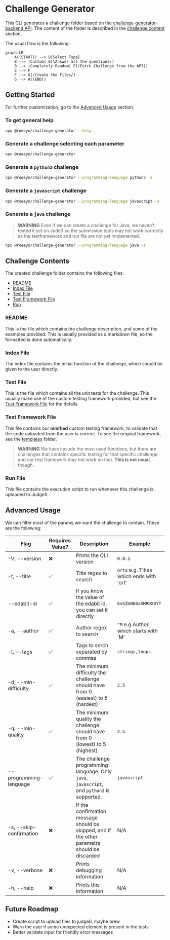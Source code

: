 # Challenge Generator

<!-- START doctoc -->
<!-- END doctoc -->

This CLI generates a challenge folder based on the [challenge-generator-backend API](https://github.com/roeeyn/challenge-generator-backend). The content of the folder is described in the [challenge content](#Challenge-Contents) section.

The usual flow is the following:

```mermaid
graph LR
    A((START)) --> B{Select Type}
    B --> |Custom| E[\Answer all the questions\]
    B --> |Completely Random| F[(Fetch Challenge from the API)]
    E --> F
    F --> G[/Create the Files/]
    G --> H((END))
```

## Getting Started

For further customization, go to the [Advanced Usage](Advanced-Usage) section.

### To get general help

```bash
npx @roeeyn/challenge-generator --help
```

### Generate a challenge selecting each parameter

```bash
npx @roeeyn/challenge-generator
```

### Generate a `python3` challenge

```bash
npx @roeeyn/challenge-generator --programming-language python3 -s
```

### Generate a `javascript` challenge

```bash
npx @roeeyn/challenge-generator --programming-language javascript -s
```

### Generate a `java` challenge

> **WARNING** Even if we can create a challenge for Java, we haven't tested it yet on Jude0 so the submission tools may not work correctly as the testframework and run file are not yet implemented.

```bash
npx @roeeyn/challenge-generator --programming-language java -s
```

## Challenge Contents

The created challenge folder contains the following files:

- [README](README)
- [Index File](Index-File)
- [Test File](Test-File)
- [Test Framework File](Test-Framework-File)
- [Run](Run)

### README

This is the file which contains the challenge description, and some of the examples provided. This is usually provided as a markdown file, so the formatted is done automatically.

### Index File

The index file contains the initial function of the challenge, which should be given to the user directly.

### Test File

This is the file which contains all the unit tests for the challenge. This usually make use of the custom testing framework provided, but see the [Test Framework File](Test-Framework-File) for the details.

### Test Framework File

This file contains our **minified** custom testing framework, to validate that the code uploaded from the user is correct. To see the original framework, see the [templates](src/templates/) folder.

> **WARNING** We have include the most used functions, but there are challenges that contains specific testing for that specific challenge and our test framework may not work on that. **This is not usual**, though.

### Run File

This file contains the execution script to run whenever this challenge is uploaded to Judge0.

## Advanced Usage

We can filter most of the params we want the challenge to contain. These are the following:

| Flag                    | Requires Value? | Description                                                                                   | Example                                  |
| ----------------------- | --------------- | --------------------------------------------------------------------------------------------- | ---------------------------------------- |
| -V, --version           | ❌              | Prints the CLI version                                                                        | `0.0.1`                                  |
| -t, --title             | ✅              | Title regex to search                                                                         | `ort$` e.g. Titles which ends with 'ort' |
| --edabit-id             | ✅              | If you know the value of the edabit id, you can set it directly                               | `6vSZmN66xhMRDX8YT`                      |
| -a, --author            | ✅              | Author regex to search                                                                        | `^M` e.g Author which starts with 'M'    |
| -t, --tags              | ✅              | Tags to serch separated by commas                                                             | `strings,loops`                          |
| -d, --min-difficulty    | ✅              | The minimum difficulty the challenge should have from 0 (easiest) to 5 (hardest)              | `2.5`                                    |
| -q, --min-quality       | ✅              | The minimum quality the challenge should have from 0 (lowest) to 5 (highest)                  | `2.5`                                    |
| --programming-language  | ✅              | The challenge programming language. Only `java`, `javascript`, and `python3` is supported.    | `javascript`                             |
| -s, --skip-confirmation | ❌              | If the confirmation message should be skipped, and if the other parametrs should be discarded | N/A                                      |
| -v, --verbose           | ❌              | Prints debugging information                                                                  | N/A                                      |
| -h, --help              | ❌              | Prints this information                                                                       | N/A                                      |

## Future Roadmap

- Create script to upload files to judge0, maybe brew
- Warn the user if some unexpected element is present in the tests
- Better validate input for friendly error messages
